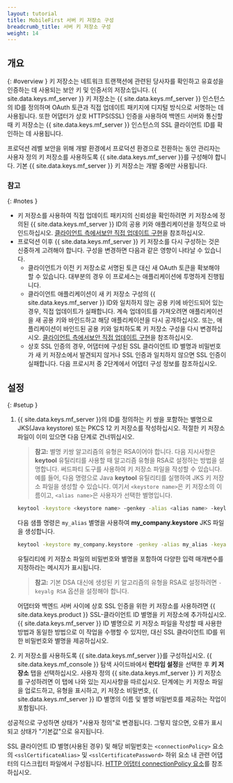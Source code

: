 ```yaml
---
layout: tutorial
title: MobileFirst 서버 키 저장소 구성
breadcrumb_title: 서버 키 저장소 구성
weight: 14
---
```

<!-- NLS_CHARSET=UTF-8 -->
## 개요
{: #overview }
키 저장소는 네트워크 트랜잭션에 관련된 당사자를 확인하고 유효성을 인증하는 데 사용되는 보안 키 및 인증서의 저장소입니다. {{ site.data.keys.mf_server }} 키 저장소는 {{ site.data.keys.mf_server }} 인스턴스의 ID를 정의하며 OAuth 토큰과 직접 업데이트 패키지에 디지털 방식으로 서명하는 데 사용됩니다. 또한 어댑터가 상호 HTTPS(SSL) 인증을 사용하여 백엔드 서버와 통신할 때 키 저장소는 {{ site.data.keys.mf_server }} 인스턴스의 SSL 클라이언트 ID를 확인하는 데 사용됩니다. 

프로덕션 레벨 보안을 위해 개발 환경에서 프로덕션 환경으로 전환하는 동안 관리자는 사용자 정의 키 저장소를 사용하도록
{{ site.data.keys.mf_server }}를 구성해야 합니다. 기본 {{ site.data.keys.mf_server }} 키 저장소는 개발 중에만 사용됩니다. 

### 참고
{: #notes }
* 키 저장소를 사용하여 직접 업데이트 패키지의 신뢰성을 확인하려면
키 저장소에 정의된 {{ site.data.keys.mf_server }} ID의 공용 키와 애플리케이션을
정적으로 바인드하십시오. [클라이언트 측에서보안 직접 업데이트 구현](../../application-development/direct-update)을 참조하십시오. 
* 프로덕션 이후 {{ site.data.keys.mf_server }} 키 저장소를 다시 구성하는 것은 신중하게 고려해야 합니다. 구성을 변경하면
다음과 같은 영향이 나타날 수 있습니다.
    * 클라이언트가 이전 키 저장소로 서명된 토큰 대신 새 OAuth 토큰을
확보해야 할 수 있습니다. 대부분의 경우 이 프로세스는 애플리케이션에
투명하게 진행됩니다. 
    * 클라이언트 애플리케이션이 새 키 저장소 구성의 {{ site.data.keys.mf_server }} ID와
일치하지 않는 공용 키에 바인드되어 있는 경우, 직접 업데이트가 실패합니다. 계속 업데이트를 가져오려면
애플리케이션을 새 공용 키와 바인드하고 해당 애플리케이션을
다시 공개하십시오. 또는, 애플리케이션이 바인드된 공용 키와 일치하도록 키 저장소 구성을
다시 변경하십시오. [클라이언트 측에서보안 직접 업데이트 구현](../../application-development/direct-update)을 참조하십시오. 
    *  상호 SSL 인증의 경우, 어댑터에 구성된 SSL 클라이언트 ID 별명과 비밀번호가
새 키 저장소에서 발견되지 않거나 SSL 인증과 일치하지 않으면 SSL 인증이
실패합니다. 다음 프로시저 중 2단계에서 어댑터 구성 정보를 참조하십시오. 

## 설정
{: #setup }
1. {{ site.data.keys.mf_server }}의 ID를 정의하는 키 쌍을 포함하는 별명으로 JKS(Java keystore) 또는 PKCS 12 키 저장소를 작성하십시오. 적절한 키 저장소 파일이 이미 있으면
다음 단계로 건너뛰십시오.

   > **참고:** 별명 키쌍 알고리즘의 유형은 RSA이어야 합니다. 다음 지시사항은 **keytool** 유틸리티를 사용할 때 알고리즘 유형을 RSA로 설정하는 방법을 설명합니다.    써드파티 도구를 사용하여 키 저장소 파일을 작성할 수 있습니다. 예를 들어, 다음 명령으로 Java **keytool** 유틸리티를 실행하여 JKS 키 저장소 파일을 생성할 수 있습니다. 여기서 `<keystore name>`은 키 저장소의 이름이고, `<alias name>`은 사용자가 선택한 별명입니다. 
    
   ```bash
   keytool -keystore <keystore name> -genkey -alias <alias name> -keylag RSA
   ```
    
   다음
샘플 명령은 `my_alias` 별명을 사용하여 **my_company.keystore**
JKS 파일을 생성합니다.

    
   ```bash
   keytool -keystore my_company.keystore -genkey -alias my_alias -keyalg RSA
   ```
    
   유틸리티에 키 저장소 파일의 비밀번호와 별명을 포함하여 다양한 입력 매개변수를 지정하라는 메시지가 표시됩니다. 

   > **참고:** 기본 DSA 대신에 생성된 키 알고리즘의 유형을 RSA로 설정하려면 `-keyalg RSA` 옵션을 설정해야 합니다.



   어댑터와 백엔드 서버 사이에 상호 SSL 인증을 위한 키 저장소를 사용하려면 {{ site.data.keys.product }} SSL-클라이언트 ID 별명을 키 저장소에 추가하십시오. {{ site.data.keys.mf_server }} ID 별명으로 키 저장소 파일을 작성할 때 사용한 방법과 동일한 방법으로 이 작업을 수행할 수 있지만, 대신 SSL 클라이언트 ID를 위한 비밀번호와 별명을 제공하십시오. 

2. 키 저장소를 사용하도록 {{ site.data.keys.mf_server }}를 구성하십시오. {{ site.data.keys.mf_console }} 탐색 사이드바에서 **런타임 설정**을 선택한 후 **키 저장소** 탭을 선택하십시오. 사용자 정의 {{ site.data.keys.mf_server }} 키 저장소를 구성하려면 이 탭에 나와 있는 지시사항을 따르십시오. 단계에는 키 저장소 파일을 업로드하고, 유형을 표시하고, 키 저장소 비밀번호, {{ site.data.keys.mf_server }} ID 별명의 이름 및 별명 비밀번호를 제공하는 작업이 포함됩니다. 

성공적으로 구성하면 상태가 "사용자 정의"로 변경됩니다. 그렇지 않으면, 오류가 표시되고 상태가 "기본값"으로 유지됩니다. 

SSL 클라이언트 ID 별명(사용된 경우) 및 해당 비밀번호는 `<connectionPolicy>` 요소의 `<sslCertificateAlias>` 및 `<sslCertificatePassword>` 하위 요소 내 관련 어댑터의 디스크립터 파일에서 구성됩니다. [HTTP 어댑터 connectionPolicy 요소](../../adapters/javascript-adapters/js-http-adapter/#the-xml-file)를 참조하십시오. 
